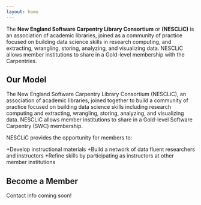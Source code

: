 ```yaml
---
layout: home
---
```


The **New England Software Carpentry Library Consortium** or **(NESCLiC)** is an association of academic libraries, joined as a community of practice focused on building data science skills in research computing, and extracting, wrangling, storing, analyzing, and visualizing data. NESCLiC allows member institutions to share in a Gold-level membership with the Carpentries. 


## Our Model
The New England Software Carpentry Library Consortium (NESCLiC), an association of academic libraries, joined together to build a community of practice focused on building data science skills including research computing and extracting, wrangling, storing, analyzing, and visualizing data. NESCLiC allows member institutions to share in a Gold-level Software Carpentry (SWC) membership. 

NESCLiC provides the opportunity for members to:

+Develop instructional materials
+Build a network of data fluent researchers and instructors 
+Refine skills by participating as instructors at other member institutions



## Become a Member
Contact info coming soon!
